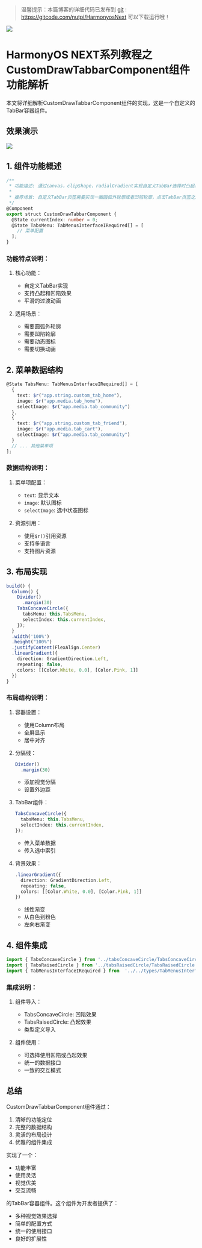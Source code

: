 > 温馨提示：本篇博客的详细代码已发布到 [git](https://gitcode.com/nutpi/HarmonyosNext) : https://gitcode.com/nutpi/HarmonyosNext 可以下载运行哦！

![](../images/img_ebd152fa.png)
# HarmonyOS NEXT系列教程之 CustomDrawTabbarComponent组件功能解析

本文将详细解析CustomDrawTabbarComponent组件的实现，这是一个自定义的TabBar容器组件。
## 效果演示

![](../images/img_e3a9fa89.png)
## 1. 组件功能概述

```typescript
/**
 * 功能描述: 通过canvas，clipShape，radialGradient实现自定义TabBar选择时凸起点交界处的圆滑过渡动效以及扩展了一个凹陷选择时不遮挡原本内容的功能。
 *
 * 推荐场景: 自定义TabBar页签需要实现一圈圆弧外轮廓或者凹陷轮廓，点击TabBar页签之后需要改变图标显示，并有平移滑动切换页签动效的场景。
 */
@Component
export struct CustomDrawTabbarComponent {
  @State currentIndex: number = 0;
  @State TabsMenu: TabMenusInterfaceIRequired[] = [
    // 菜单配置
  ];
}
```

### 功能特点说明：

1. 核心功能：
   - 自定义TabBar实现
   - 支持凸起和凹陷效果
   - 平滑的过渡动画

2. 适用场景：
   - 需要圆弧外轮廓
   - 需要凹陷轮廓
   - 需要动态图标
   - 需要切换动画

## 2. 菜单数据结构

```typescript
@State TabsMenu: TabMenusInterfaceIRequired[] = [
  {
    text: $r("app.string.custom_tab_home"),
    image: $r("app.media.tab_home"),
    selectImage: $r("app.media.tab_community")
  },
  {
    text: $r("app.string.custom_tab_friend"),
    image: $r("app.media.tab_cart"),
    selectImage: $r("app.media.tab_community")
  }
  // ... 其他菜单项
];
```

### 数据结构说明：

1. 菜单项配置：
   - `text`: 显示文本
   - `image`: 默认图标
   - `selectImage`: 选中状态图标

2. 资源引用：
   - 使用`$r()`引用资源
   - 支持多语言
   - 支持图片资源

## 3. 布局实现

```typescript
build() {
  Column() {
    Divider()
      .margin(30)
    TabsConcaveCircle({
      tabsMenu: this.TabsMenu,
      selectIndex: this.currentIndex,
    });
  }
  .width('100%')
  .height("100%")
  .justifyContent(FlexAlign.Center)
  .linearGradient({
    direction: GradientDirection.Left,
    repeating: false,
    colors: [[Color.White, 0.0], [Color.Pink, 1]]
  })
}
```

### 布局结构说明：

1. 容器设置：
   - 使用Column布局
   - 全屏显示
   - 居中对齐

2. 分隔线：
   ```typescript
   Divider()
     .margin(30)
   ```
   - 添加视觉分隔
   - 设置外边距

3. TabBar组件：
   ```typescript
   TabsConcaveCircle({
     tabsMenu: this.TabsMenu,
     selectIndex: this.currentIndex,
   });
   ```
   - 传入菜单数据
   - 传入选中索引

4. 背景效果：
   ```typescript
   .linearGradient({
     direction: GradientDirection.Left,
     repeating: false,
     colors: [[Color.White, 0.0], [Color.Pink, 1]]
   })
   ```
   - 线性渐变
   - 从白色到粉色
   - 左向右渐变

## 4. 组件集成

```typescript
import { TabsConcaveCircle } from '../tabsConcaveCircle/TabsConcaveCircle'
import { TabsRaisedCircle } from '../tabsRaisedCircle/TabsRaisedCircle';
import { TabMenusInterfaceIRequired } from  '../../types/TabMenusInterface'
```

### 集成说明：

1. 组件导入：
   - TabsConcaveCircle: 凹陷效果
   - TabsRaisedCircle: 凸起效果
   - 类型定义导入

2. 组件使用：
   - 可选择使用凹陷或凸起效果
   - 统一的数据接口
   - 一致的交互模式

## 总结

CustomDrawTabbarComponent组件通过：
1. 清晰的功能定位
2. 完整的数据结构
3. 灵活的布局设计
4. 优雅的组件集成

实现了一个：
- 功能丰富
- 使用灵活
- 视觉优美
- 交互流畅

的TabBar容器组件。这个组件为开发者提供了：
- 多种视觉效果选择
- 简单的配置方式
- 统一的使用接口
- 良好的扩展性
